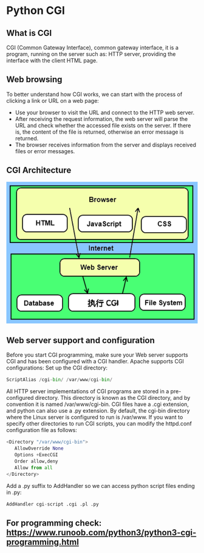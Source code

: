 # Python CGI

## What is CGI

CGI (Common Gateway Interface), common gateway interface, it is a program, running on the server such as: HTTP server, providing the interface with the client HTML page.



## Web browsing

To better understand how CGI works, we can start with the process of clicking a link or URL on a web page:

- Use your browser to visit the URL and connect to the HTTP web server.
- After receiving the request information, the web server will parse the URL and check whether the accessed file exists on the server. If there is, the content of the file is returned, otherwise an error message is returned.
- The browser receives information from the server and displays received files or error messages.



## CGI Architecture

![image-20230724174734561](https://raw.githubusercontent.com/MarcLan/pic/main/image-20230724174734561.png)



## Web server support and configuration

Before you start CGI programming, make sure your Web server supports CGI and has been configured with a CGI handler. Apache supports CGI configurations: Set up the CGI directory:

```python
ScriptAlias /cgi-bin/ /var/www/cgi-bin/
```

All HTTP server implementations of CGI programs are stored in a pre-configured directory. This directory is known as the CGI directory, and by convention it is named /var/www/cgi-bin. CGI files have a .cgi extension, and python can also use a .py extension. By default, the cgi-bin directory where the Linux server is configured to run is /var/www. If you want to specify other directories to run CGI scripts, you can modify the httpd.conf configuration file as follows:

```python
<Directory "/var/www/cgi-bin">
   AllowOverride None
   Options +ExecCGI
   Order allow,deny
   Allow from all
</Directory>
```

Add a .py suffix to AddHandler so we can access python script files ending in .py:

```python
AddHandler cgi-script .cgi .pl .py
```



## For programming check: https://www.runoob.com/python3/python3-cgi-programming.html



















